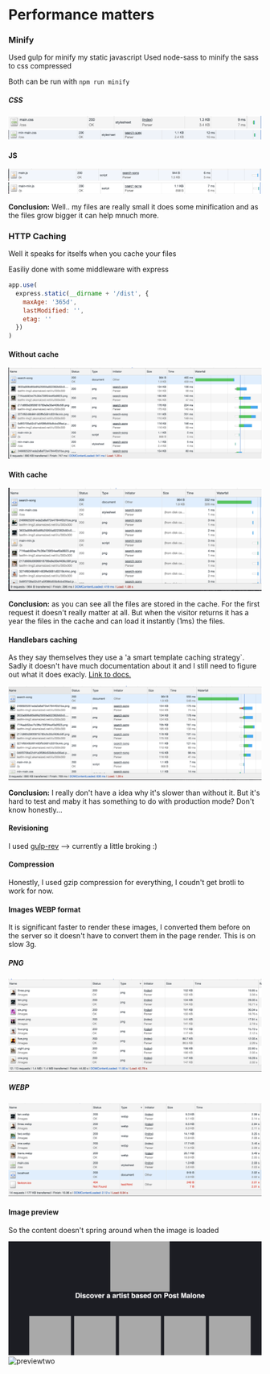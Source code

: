 # Performance matters

### Minify

Used gulp for minify my static javascript
Used node-sass to minify the sass to css compressed

Both can be run with `npm run minify`

##### CSS

![items](docs/images/css.png)
![items](docs/images/css-min.png)

#### JS

![items](docs/images/js.png)
![items](docs/images/js-min.png)

**Conclusion:** Well.. my files are really small it does some minification and as the files grow bigger it can help mnuch more.

### HTTP Caching

Well it speaks for itselfs when you cache your files

Easiliy done with some middleware with express

```js
app.use(
  express.static(__dirname + '/dist', {
    maxAge: '365d',
    lastModified: '',
    etag: ''
  })
)
```

#### Without cache

![items](docs/images/without-cache.png)

#### With cache

![items](docs/images/with-cache.png)

**Conclusion:** as you can see all the files are stored in the cache. For the first request it doesn't really matter at all. But when the visitor returns it has a year the files in the cache and can load it instantly (1ms) the files.

#### Handlebars caching

As they say themselves they use a 'a smart template caching strategy`.
Sadly it doesn't have much documentation about it and I still need to figure out what it does exacly. [Link to docs.](https://www.npmjs.com/package/express-handlebars#template-caching)

![items](docs/images/handlebars-cache.png)

**Conclusion:** I really don't have a idea why it's slower than without it. But it's hard to test and maby it has something to do with production mode? Don't know honestly...

#### Revisioning

I used [gulp-rev](https://www.npmjs.com/package/gulp-rev) --> currently a little broking :)

#### Compression

Honestly, I used gzip compression for everything, I coudn't get brotli to work for now.

#### Images WEBP format

It is significant faster to render these images, I converted them before on the server so it doesn't have to convert them in the page render. This is on slow 3g.

##### PNG

![png](docs/images/pngimages.png)

##### WEBP

![webp](docs/images/webpimages.png)

#### Image preview

So the content doesn't spring around when the image is loaded

![preview](docs/images/preview.png)
![previewtwo](docs/images/previewtwo.png)
